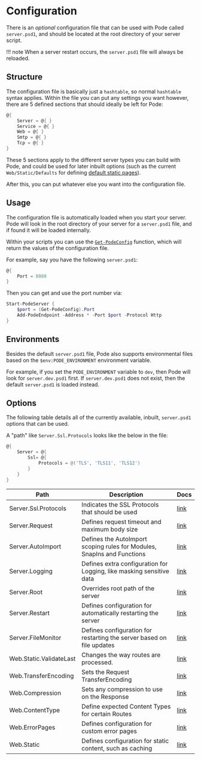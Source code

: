 # Configuration

There is an *optional* configuration file that can be used with Pode called `server.psd1`, and should be located at the root directory of your server script.

!!! note
    When a server restart occurs, the `server.psd1` file will always be reloaded.

## Structure

The configuration file is basically just a `hashtable`, so normal `hashtable` syntax applies. Within the file you can put any settings you want however, there are 5 defined sections that should ideally be left for Pode:

```powershell
@{
    Server = @{ }
    Service = @{ }
    Web = @{ }
    Smtp = @{ }
    Tcp = @{ }
}
```

These 5 sections apply to the different server types you can build with Pode, and could be used for later inbuilt options (such as the current `Web/Static/Defaults` for defining [default static pages](../Routes/Overview#default-pages)).

After this, you can put whatever else you want into the configuration file.

## Usage

The configuration file is automatically loaded when you start your server. Pode will look in the root directory of your server for a `server.psd1` file, and if found it will be loaded internally.

Within your scripts you can use the [`Get-PodeConfig`](../../Functions/Utilities/Get-PodeConfig) function, which will return the values of the configuration file.

For example, say you have the following `server.psd1`:

```powershell
@{
    Port = 8080
}
```

Then you can get and use the port number via:

```powershell
Start-PodeServer {
    $port = (Get-PodeConfig).Port
    Add-PodeEndpoint -Address * -Port $port -Protocol Http
}
```

## Environments

Besides the default `server.psd1` file, Pode also supports environmental files based on the `$env:PODE_ENVIRONMENT` environment variable.

For example, if you set the `PODE_ENVIRONMENT` variable to `dev`, then Pode will look for `server.dev.psd1` first. If `server.dev.psd1` does not exist, then the default `server.psd1` is loaded instead.

## Options

The following table details all of the currently available, inbuilt, `server.psd1` options that can be used.

A "path" like `Server.Ssl.Protocols` looks like the below in the file:

```powershell
@{
    Server = @{
        Ssl= @{
            Protocols = @('TLS', 'TLS11', 'TLS12')
        }
    }
}
```

| Path                           | Description                                                             | Docs                                       |
| ------------------------------ | ----------------------------------------------------------------------- | ------------------------------------------ |
| Server.Ssl.Protocols           | Indicates the SSL Protocols that should be used                         | [link](../Certificates)                    |
| Server.Request                 | Defines request timeout and maximum body size                           | [link](../RequestLimits)                   |
| Server.AutoImport              | Defines the AutoImport scoping rules for Modules, SnapIns and Functions | [link](../Scoping)                         |
| Server.Logging                 | Defines extra configuration for Logging, like masking sensitive data    | [link](../Logging/Overview)                |
| Server.Root                    | Overrides root path of the server                                       | [link](../Misc/ServerRoot)                 |
| Server.Restart                 | Defines configuration for automatically restarting the server           | [link](../Restarting/Types/AutoRestarting) |
| Server.FileMonitor             | Defines configuration for restarting the server based on file updates   | [link](../Restarting/Types/FileMonitoring) |
| Web.Static.ValidateLast | Changes the way routes are processed.                                   | [link](../Routes/Utilities/StaticContent)  |
| Web.TransferEncoding           | Sets the Request TransferEncoding                                       | [link](../Compression/Requests)            |
| Web.Compression                | Sets any compression to use on the Response                             | [link](../Compression/Responses)           |
| Web.ContentType                | Define expected Content Types for certain Routes                        | [link](../Routes/Utilities/ContentTypes)   |
| Web.ErrorPages                 | Defines configuration for custom error pages                            | [link](../Routes/Utilities/ErrorPages)     |
| Web.Static                     | Defines configuration for static content, such as caching               | [link](../Routes/Utilities/StaticContent)  |
